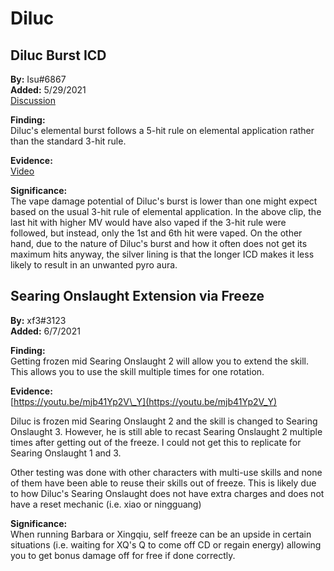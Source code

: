 # Diluc

## Diluc Burst ICD

**By:** Isu\#6867  
**Added:** 5/29/2021  
[Discussion](https://tickettool.xyz/direct?url=https://cdn.discordapp.com/attachments/845447638719266826/848323323459928085/transcript-diluc-burst-icd.html)

**Finding:**  
Diluc's elemental burst follows a 5-hit rule on elemental application rather than the standard 3-hit rule.

**Evidence:**  
[Video](https://youtu.be/BaBQi0GZOEU)

**Significance:**  
The vape damage potential of Diluc's burst is lower than one might expect based on the usual 3-hit rule of elemental application. In the above clip, the last hit with higher MV would have also vaped if the 3-hit rule were followed, but instead, only the 1st and 6th hit were vaped. On the other hand, due to the nature of Diluc's burst and how it often does not get its maximum hits anyway, the silver lining is that the longer ICD makes it less likely to result in an unwanted pyro aura.

## Searing Onslaught Extension via Freeze

**By:** xf3\#3123  
**Added:** 6/7/2021

**Finding:**  
Getting frozen mid Searing Onslaught 2 will allow you to extend the skill. This allows you to use the skill multiple times for one rotation.

**Evidence:**  
[https://youtu.be/mjb41Yp2V\_Y](https://youtu.be/mjb41Yp2V_Y)

Diluc is frozen mid Searing Onslaught 2 and the skill is changed to Searing Onslaught 3. However, he is still able to recast Searing Onslaught 2 multiple times after getting out of the freeze. I could not get this to replicate for Searing Onslaught 1 and 3.

Other testing was done with other characters with multi-use skills and none of them have been able to reuse their skills out of freeze. This is likely due to how Diluc's Searing Onslaught does not have extra charges and does not have a reset mechanic \(i.e. xiao or ningguang\)

**Significance:**  
When running Barbara or Xingqiu, self freeze can be an upside in certain situations \(i.e. waiting for XQ's Q to come off CD or regain energy\) allowing you to get bonus damage off for free if done correctly.

